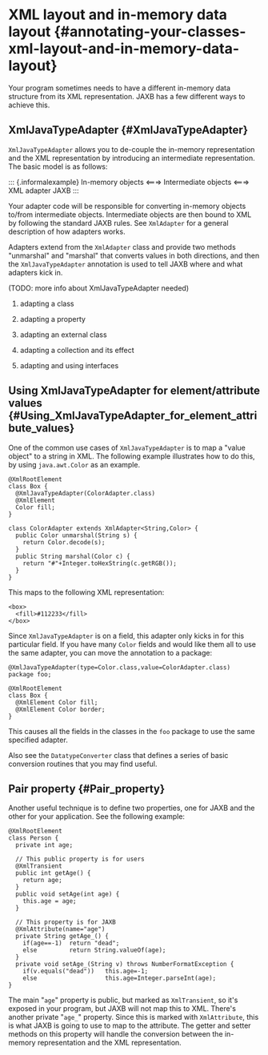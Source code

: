 XML layout and in-memory data layout {#annotating-your-classes-xml-layout-and-in-memory-data-layout}
====================================

Your program sometimes needs to have a different in-memory data
structure from its XML representation. JAXB has a few different ways to
achieve this.

XmlJavaTypeAdapter {#XmlJavaTypeAdapter}
------------------

`XmlJavaTypeAdapter` allows you to de-couple the in-memory
representation and the XML representation by introducing an intermediate
representation. The basic model is as follows:

::: {.informalexample}
    In-memory objects  <===>  Intermediate objects   <===>
    XML
                      adapter                         JAXB
:::

Your adapter code will be responsible for converting in-memory objects
to/from intermediate objects. Intermediate objects are then bound to XML
by following the standard JAXB rules. See `XmlAdapter` for a general
description of how adapters works.

Adapters extend from the `XmlAdapter` class and provide two methods
\"unmarshal\" and \"marshal\" that converts values in both directions,
and then the `XmlJavaTypeAdapter` annotation is used to tell JAXB where
and what adapters kick in.

(TODO: more info about XmlJavaTypeAdapter needed)

1.  adapting a class

2.  adapting a property

3.  adapting an external class

4.  adapting a collection and its effect

5.  adapting and using interfaces

Using XmlJavaTypeAdapter for element/attribute values {#Using_XmlJavaTypeAdapter_for_element_attribute_values}
-----------------------------------------------------

One of the common use cases of `XmlJavaTypeAdapter` is to map a \"value
object\" to a string in XML. The following example illustrates how to do
this, by using `java.awt.Color` as an example.

``` {.java}
@XmlRootElement
class Box {
  @XmlJavaTypeAdapter(ColorAdapter.class)
  @XmlElement
  Color fill;
}

class ColorAdapter extends XmlAdapter<String,Color> {
  public Color unmarshal(String s) {
    return Color.decode(s);
  }
  public String marshal(Color c) {
    return "#"+Integer.toHexString(c.getRGB());
  }
}
```

This maps to the following XML representation:

``` {.xml}
<box>
  <fill>#112233</fill>
</box>
```

Since `XmlJavaTypeAdapter` is on a field, this adapter only kicks in for
this particular field. If you have many `Color` fields and would like
them all to use the same adapter, you can move the annotation to a
package:

``` {.java}
@XmlJavaTypeAdapter(type=Color.class,value=ColorAdapter.class)
package foo;
```

``` {.java}
@XmlRootElement
class Box {
  @XmlElement Color fill;
  @XmlElement Color border;
}
```

This causes all the fields in the classes in the `foo` package to use
the same specified adapter.

Also see the `DatatypeConverter` class that defines a series of basic
conversion routines that you may find useful.

Pair property {#Pair_property}
-------------

Another useful technique is to define two properties, one for JAXB and
the other for your application. See the following example:

``` {.java}
@XmlRootElement
class Person {
  private int age;

  // This public property is for users
  @XmlTransient
  public int getAge() {
    return age;
  }
  public void setAge(int age) {
    this.age = age;
  }

  // This property is for JAXB
  @XmlAttribute(name="age")
  private String getAge_() {
    if(age==-1)  return "dead";
    else         return String.valueOf(age);
  }
  private void setAge_(String v) throws NumberFormatException {
    if(v.equals("dead"))   this.age=-1;
    else                   this.age=Integer.parseInt(age);
}
```

The main \"`age`\" property is public, but marked as `XmlTransient`, so
it\'s exposed in your program, but JAXB will not map this to XML.
There\'s another private \"`age_`\" property. Since this is marked with
`XmlAttribute`, this is what JAXB is going to use to map to the
attribute. The getter and setter methods on this property will handle
the conversion between the in-memory representation and the XML
representation.
